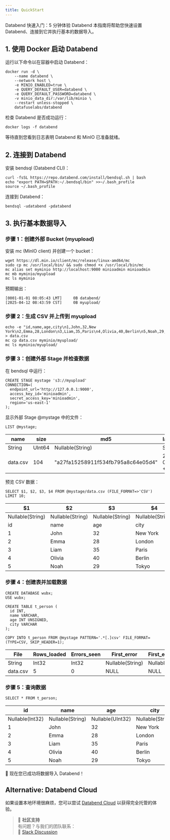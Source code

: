 ```yaml
---
title: QuickStart
---
```


Databend 快速入门：5 分钟体验 Databend
本指南将帮助您快速设置 Databend、连接到它并执行基本的数据导入。

## 1. 使用 Docker 启动 Databend
运行以下命令以在容器中启动 Databend：

```
docker run -d \
    --name databend \
    --network host \
    -e MINIO_ENABLED=true \
    -e QUERY_DEFAULT_USER=databend \
    -e QUERY_DEFAULT_PASSWORD=databend \
    -v minio_data_dir:/var/lib/minio \
    --restart unless-stopped \
    datafuselabs/databend
```
检查 Databend 是否成功运行：

```
docker logs -f databend
```
等待直到您看到日志表明 Databend 和 MinIO 已准备就绪。

## 2. 连接到 Databend
安装 bendsql (Databend CLI)：

```
curl -fsSL https://repo.databend.com/install/bendsql.sh | bash
echo "export PATH=$PATH:~/.bendsql/bin" >>~/.bash_profile
source ~/.bash_profile
```

连接到 Databend：
```
bendsql -udatabend -pdatabend
```

## 3. 执行基本数据导入
### 步骤 1：创建外部 Bucket (myupload)
安装 mc (MinIO client) 并创建一个 bucket：

```
wget https://dl.min.io/client/mc/release/linux-amd64/mc
sudo cp mc /usr/local/bin/ && sudo chmod +x /usr/local/bin/mc
mc alias set myminio http://localhost:9000 minioadmin minioadmin
mc mb myminio/myupload
mc ls myminio
```
预期输出：
```
[0001-01-01 08:05:43 LMT]     0B databend/
[2025-04-12 08:43:59 CST]     0B myupload/
```

### 步骤 2：生成 CSV 并上传到 myupload
```
echo -e "id,name,age,city\n1,John,32,New York\n2,Emma,28,London\n3,Liam,35,Paris\n4,Olivia,40,Berlin\n5,Noah,29,Tokyo" > data.csv
mc cp data.csv myminio/myupload/
mc ls myminio/myupload/
```
### 步骤 3：创建外部 Stage 并检查数据
在 bendsql 中运行：
``` 
CREATE STAGE mystage 's3://myupload' 
CONNECTION=(
  endpoint_url='http://127.0.0.1:9000',
  access_key_id='minioadmin',
  secret_access_key='minioadmin',
  region='us-east-1'
);
```
显示外部 Stage @mystage 中的文件：
```
LIST @mystage;
```
| name     | size   | md5               | last_modified        | creator     |
|----------|--------|-------------------|-----------------------|-------------|
| String   | UInt64 | Nullable(String)  | String               | Nullable(String) |
| data.csv | 104    | "a27fa15258911f534fb795a8c64e05d4" | 2025-04-12 00:51:11.015 +0000 | NULL       |

预览 CSV 数据：
```
SELECT $1, $2, $3, $4 FROM @mystage/data.csv (FILE_FORMAT=>'CSV') LIMIT 10;
```
| \$1                | \$2                | \$3                | \$4                |
|-------------------|-------------------|-------------------|-------------------|
| Nullable(String)  | Nullable(String)  | Nullable(String)  | Nullable(String)  |
| id                | name              | age               | city              |
| 1                 | John              | 32                | New York          |
| 2                 | Emma              | 28                | London            |
| 3                 | Liam              | 35                | Paris             |
| 4                 | Olivia            | 40                | Berlin            |
| 5                 | Noah              | 29                | Tokyo             |


### 步骤 4：创建表并加载数据
```
CREATE DATABASE wubx;
USE wubx;

CREATE TABLE t_person (
  id INT,
  name VARCHAR,
  age INT UNSIGNED,
  city VARCHAR
);

COPY INTO t_person FROM @mystage PATTERN='.*[.]csv' FILE_FORMAT=(TYPE=CSV, SKIP_HEADER=1);

```

| File      | Rows_loaded | Errors_seen | First_error      | First_error_line |
|-----------|-------------|-------------|------------------|------------------|
| String    | Int32       | Int32       | Nullable(String) | Nullable(Int32)  |
| data.csv  | 5           | 0           | NULL             | NULL             |

### 步骤 5：查询数据
```
SELECT * FROM t_person;
```
| id       | name     | age      | city     |
|----------|----------|----------|----------|
| Nullable(Int32) | Nullable(String) | Nullable(UInt32) | Nullable(String) |
| 1        | John     | 32       | New York |
| 2        | Emma     | 28       | London   |
| 3        | Liam     | 35       | Paris    |
| 4        | Olivia   | 40       | Berlin   |
| 5        | Noah     | 29       | Tokyo    |

🚀 现在您已成功将数据导入 Databend！

## Alternative: Databend Cloud
如果设置本地环境很麻烦，您可以尝试 [Databend Cloud](https://www.databend.com) 以获得完全托管的体验。


> 💬 **社区支持**  
> 有问题？与我们的团队联系：  
> 💬 [Slack Discussion](https://link.databend.com/join-slack)
